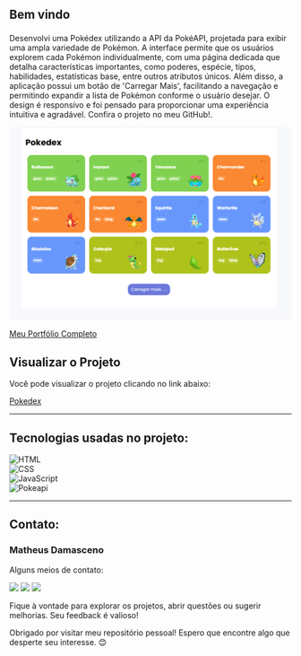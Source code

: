 ## Bem vindo<p>
Desenvolvi uma Pokédex utilizando a API da PokéAPI, projetada para exibir uma ampla variedade de Pokémon. A interface permite que os usuários explorem cada Pokémon individualmente, com uma página dedicada que detalha características importantes, como poderes, espécie, tipos, habilidades, estatísticas base, entre outros atributos únicos. Além disso, a aplicação possui um botão de 'Carregar Mais', facilitando a navegação e permitindo expandir a lista de Pokémon conforme o usuário desejar. O design é responsivo e foi pensado para proporcionar uma experiência intuitiva e agradável. Confira o projeto no meu GitHub!.

<div align="center">

![Captura de tela - Elevate](https://github.com/MatheusADamasceno/Pokedex/blob/main/img.png)
</div>

<div alinhar="centro">

[Meu Portfólio Completo](https://matheusprojectss.netlify.app)

</div>


## Visualizar o Projeto
Você pode visualizar o projeto clicando no link abaixo:

[Pokedex](https://pokedex-pokemon25.netlify.app/)


---
<div id="tecnologias-utilizadas">

## Tecnologias usadas no projeto:
![HTML]( https://img.shields.io/badge/HTML5-E34F26?style=for-the-badge&logo=html5&logoColor=white)  
![CSS]( https://img.shields.io/badge/CSS-239120?&style=for-the-badge&logo=css3&logoColor=white)  
![JavaScript]( https://img.shields.io/badge/JavaScript-F7DF1E?style=for-the-badge&logo=javascript&logoColor=black)  
![Pokeapi]([Postman](https://img.shields.io/badge/Postman-FF6C37?style=for-the-badge&logo=postman&logoColor=white)
)
</div>
<div alinhar="direita">


</div>

---
<div id="contato">

<div id="contato">

## Contato:
### Matheus Damasceno
Alguns meios de contato:
<div>
<a href="https://wa.me/5562992060399" target="_blank"><img src="https://img.shields.io/badge/WhatsApp-25D366?style=for-the-badge&logo=whatsapp&logoColor=white" target="_blank"></a>
<a href = "mailto:matheusalvesdamascenotwd@gmail.com"><img src="https://img.shields.io/badge/Gmail-D14836?style=for-the-badge&logo=gmail&logoColor=white" target="_blank"></a>
<a href="www.linkedin.com/in/matheusalvesdamasceno" target="_blank"><img src="https://img.shields.io/badge/-LinkedIn-%230077B5?style=for-the-badge&logo=linkedin&logoColor=white" target="_blank"></a>   
</div>
</div>



Fique à vontade para explorar os projetos, abrir questões ou sugerir melhorias. Seu feedback é valioso!

Obrigado por visitar meu repositório pessoal! Espero que encontre algo que desperte seu interesse. 😊
